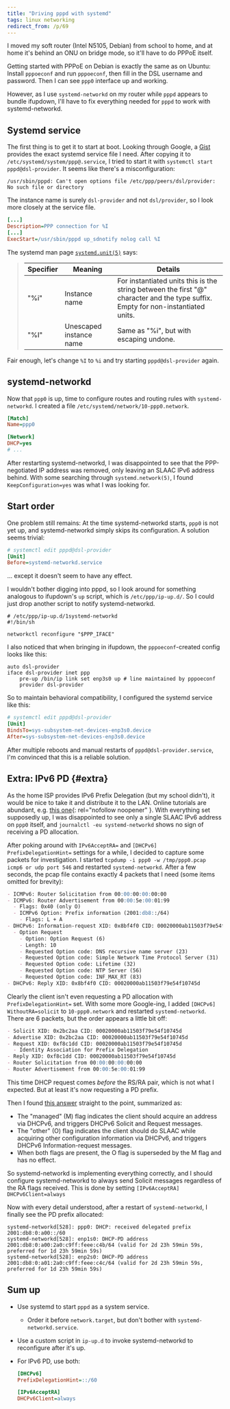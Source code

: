 ```yaml
---
title: "Driving pppd with systemd"
tags: linux networking
redirect_from: /p/69
---
```


I moved my soft router (Intel N5105, Debian) from school to home, and at home it's behind an ONU on bridge mode, so it'll have to do PPPoE itself.

Getting started with PPPoE on Debian is exactly the same as on Ubuntu: Install `pppoeconf` and run `pppoeconf`, then fill in the DSL username and password. Then I can see `ppp0` interface up and working.

However, as I use `systemd-networkd` on my router while `pppd` appears to bundle ifupdown, I'll have to fix everything needed for `pppd` to work with systemd-networkd.

## Systemd service

The first thing is to get it to start at boot. Looking through Google, a [Gist](https://gist.github.com/rany2/330c8fe202b318cacdcb54830c20f98c) provides the exact systemd service file I need. After copying it to `/etc/systemd/system/ppp@.service`, I tried to start it with `systemctl start pppd@dsl-provider`. It seems like there's a misconfiguration:

```text
/usr/sbin/pppd: Can't open options file /etc/ppp/peers/dsl/provider: No such file or directory
```

The instance name is surely `dsl-provider` and not `dsl/provider`, so I look more closely at the service file.

```ini
[...]
Description=PPP connection for %I
[...]
ExecStart=/usr/sbin/pppd up_sdnotify nolog call %I
```

The systemd man page [`systemd.unit(5)`](https://www.freedesktop.org/software/systemd/man/latest/systemd.unit.html) says:

> | Specifier | Meaning | Details |
> | --- | --- | --- |
> | "%i" | Instance name | For instantiated units this is the string between the first "@" character and the type suffix. Empty for non-instantiated units. |
> | "%I" | Unescaped instance name | Same as "%i", but with escaping undone. |

Fair enough, let's change `%I` to `%i` and try starting `pppd@dsl-provider` again.

## systemd-networkd

Now that `ppp0` is up, time to configure routes and routing rules with `systemd-networkd`. I created a file `/etc/systemd/network/10-ppp0.network`.

```ini
[Match]
Name=ppp0

[Network]
DHCP=yes
# ...
```

After restarting systemd-networkd, I was disappointed to see that the PPP-negotiated IP address was removed, only leaving an SLAAC IPv6 address behind. With some searching through `systemd.network(5)`, I found `KeepConfiguration=yes` was what I was looking for.

## Start order

One problem still remains: At the time systemd-networkd starts, `ppp0` is not yet up, and systemd-networkd simply skips its configuration. A solution seems trivial:

```ini
# systemctl edit pppd@dsl-provider
[Unit]
Before=systemd-networkd.service
```

... except it doesn't seem to have any effect.

I wouldn't bother digging into pppd, so I look around for something analogous to ifupdown's `up` script, which is `/etc/ppp/ip-up.d/`. So I could just drop another script to notify systemd-networkd.

```shell
# /etc/ppp/ip-up.d/1systemd-networkd
#!/bin/sh

networkctl reconfigure "$PPP_IFACE"
```

I also noticed that when bringing in ifupdown, the `pppoeconf`-created config looks like this:

```shell
auto dsl-provider
iface dsl-provider inet ppp
    pre-up /bin/ip link set enp3s0 up # line maintained by pppoeconf
    provider dsl-provider
```

So to maintain behavioral compatibility, I configured the systemd service like this:

```ini
# systemctl edit pppd@dsl-provider
[Unit]
BindsTo=sys-subsystem-net-devices-enp3s0.device
After=sys-subsystem-net-devices-enp3s0.device
```

After multiple reboots and manual restarts of `pppd@dsl-provider.service`, I'm convinced that this is a reliable solution.

## Extra: IPv6 PD {#extra}

As the home ISP provides IPv6 Prefix Delegation (but my school didn't), it would be nice to take it and distribute it to the LAN. Online tutorials are abundant, e.g. [this one](https://major.io/p/dhcpv6-prefix-delegation-with-systemd-networkd/){: rel="nofollow noopener" }. With everything set supposedly up, I was disappointed to see only a single SLAAC IPv6 address on `ppp0` itself, and `journalctl -eu systemd-networkd` shows no sign of receiving a PD allocation.

After poking around with `IPv6AcceptRA=` and `[DHCPv6] PrefixDelegationHint=` settings for a while, I decided to capture some packets for investigation. I started `tcpdump -i ppp0 -w /tmp/ppp0.pcap icmp6 or udp port 546` and restarted `systemd-networkd`. After a few seconds, the pcap file contains exactly 4 packets that I need (some items omitted for brevity):

```markdown
- ICMPv6: Router Solicitation from 00:00:00:00:00:00
- ICMPv6: Router Advertisement from 00:00:5e:00:01:99
  - Flags: 0x40 (only O)
  - ICMPv6 Option: Prefix information (2001:db8::/64)
    - Flags: L + A
- DHCPv6: Information-request XID: 0x8bf4f0 CID: 00020000ab11503f79e54f10745d
  - Option Request
    - Option: Option Request (6)
    - Length: 10
    - Requested Option code: DNS recursive name server (23)
    - Requested Option code: Simple Network Time Protocol Server (31)
    - Requested Option code: Lifetime (32)
    - Requested Option code: NTP Server (56)
    - Requested Option code: INF_MAX_RT (83)
- DHCPv6: Reply XID: 0x8bf4f0 CID: 00020000ab11503f79e54f10745d
```

Clearly the client isn't even requesting a PD allocation with `PrefixDelegationHint=` set. With some more Google-ing, I added `[DHCPv6] WithoutRA=solicit` to `10-ppp0.network` and restarted `systemd-networkd`. There are 6 packets, but the order appears a little bit off:

```markdown
- Solicit XID: 0x2bc2aa CID: 00020000ab11503f79e54f10745d
- Advertise XID: 0x2bc2aa CID: 00020000ab11503f79e54f10745d
- Request XID: 0xf8c1dd CID: 00020000ab11503f79e54f10745d
  - Identity Association for Prefix Delegation
- Reply XID: 0xf8c1dd CID: 00020000ab11503f79e54f10745d
- Router Solicitation from 00:00:00:00:00:00
- Router Advertisement from 00:00:5e:00:01:99
```

This time DHCP request comes *before* the RS/RA pair, which is not what I expected. But at least it's now requesting a PD prefix.

Then I found [this answer](https://unix.stackexchange.com/a/715025/211239) straight to the point, summarized as:

- The "managed" (M) flag indicates the client should acquire an address via DHCPv6, and triggers DHCPv6 Solicit and Request messages.
- The "other" (O) flag indicates the client should do SLAAC while acquiring other configuration information via DHCPv6, and triggers DHCPv6 Information-request messages.
- When both flags are present, the O flag is superseded by the M flag and has no effect.

So systemd-networkd is implementing everything correctly, and I should configure systemd-networkd to always send Solicit messages regardless of the RA flags received. This is done by setting `[IPv6AcceptRA] DHCPv6Client=always`

Now with every detail understood, after a restart of `systemd-networkd`, I finally see the PD prefix allocated:

```text
systemd-networkd[528]: ppp0: DHCP: received delegated prefix 2001:db8:0:a00::/60
systemd-networkd[528]: enp1s0: DHCP-PD address 2001:db8:0:a00:2a0:c9ff:feee:c4b/64 (valid for 2d 23h 59min 59s, preferred for 1d 23h 59min 59s)
systemd-networkd[528]: enp2s0: DHCP-PD address 2001:db8:0:a01:2a0:c9ff:feee:c4c/64 (valid for 2d 23h 59min 59s, preferred for 1d 23h 59min 59s)
```

## Sum up

- Use systemd to start `pppd` as a system service.
  - Order it before `network.target`, but don't bother with `systemd-networkd.service`.
- Use a custom script in `ip-up.d` to invoke systemd-networkd to reconfigure after it's up.
- For IPv6 PD, use both:

  ```ini
  [DHCPv6]
  PrefixDelegationHint=::/60

  [IPv6AcceptRA]
  DHCPv6Client=always
  ```
